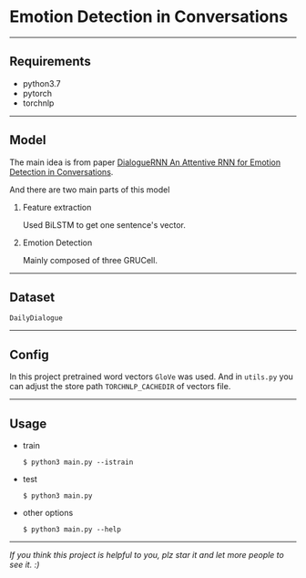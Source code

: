 # Emotion Detection in Conversations

---

## Requirements

- python3.7
- pytorch
- torchnlp

---

## Model

The main idea is from paper [DialogueRNN An Attentive RNN for Emotion Detection in Conversations](https://arxiv.org/pdf/1811.00405.pdf).

And there are two main parts of this model

1. Feature extraction

   Used BiLSTM to get one sentence's vector.

2. Emotion Detection

   Mainly composed of three GRUCell.

---

## Dataset

`DailyDialogue`

---

## Config

In this project pretrained word vectors `GloVe` was used. And in `utils.py` you can adjust the store path `TORCHNLP_CACHEDIR` of vectors file.

---

## Usage

- train

  `$ python3 main.py --istrain`

- test

  `$ python3 main.py`

- other options

  `$ python3 main.py --help`

---

*If you think this project is helpful to you, plz star it and let more people to see it. :)*
